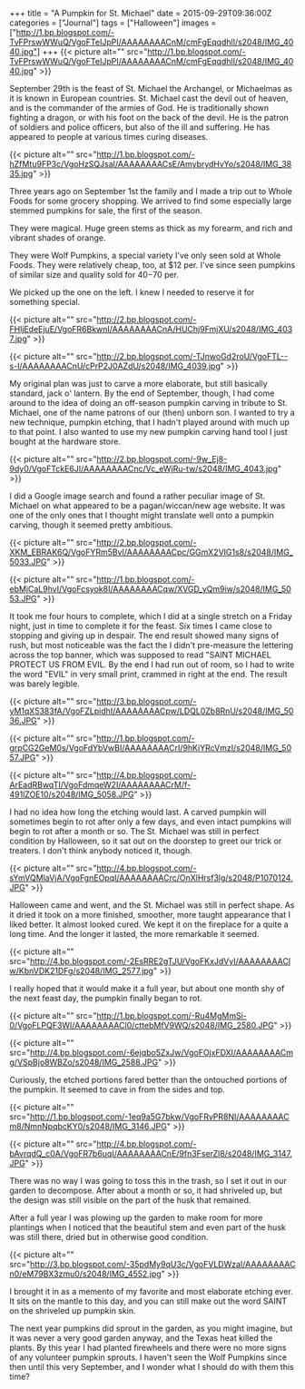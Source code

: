 +++
title = "A Pumpkin for St. Michael"
date = 2015-09-29T09:36:00Z
categories = ["Journal"]
tags = ["Halloween"]
images = ["http://1.bp.blogspot.com/-TvFPrswWWuQ/VgoFTeIJpPI/AAAAAAAACnM/cmFgEqqdhlI/s2048/IMG_4040.jpg"]
+++
{{< picture alt="" src="http://1.bp.blogspot.com/-TvFPrswWWuQ/VgoFTeIJpPI/AAAAAAAACnM/cmFgEqqdhlI/s2048/IMG_4040.jpg" >}}

September 29th is the feast of St. Michael the Archangel, or Michaelmas as it is known in European countries. St. Michael cast the devil out of heaven, and is the commander of the armies of God. He is traditionally shown fighting a dragon, or with his foot on the back of the devil. He is the patron of soldiers and police officers, but also of the ill and suffering. He has appeared to people at various times curing diseases.

<!--more-->

{{< picture alt="" src="http://1.bp.blogspot.com/-hZfMtu9FP3c/VgoHzSQJsaI/AAAAAAAACsE/AmybrydHvYo/s2048/IMG_3835.jpg" >}}

Three years ago on September 1st the family and I made a trip out to Whole Foods for some grocery shopping. We arrived to find some especially large stemmed pumpkins for sale, the first of the season. 

They were magical. Huge green stems as thick as my forearm, and rich and vibrant shades of orange.

They were Wolf Pumpkins, a special variety I've only seen sold at Whole Foods. They were relatively cheap, too, at $12 per. I've since seen pumpkins of similar size and quality sold for $40-$70 per.

We picked up the one on the left. I knew I needed to reserve it for something special.

{{< picture alt="" src="http://2.bp.blogspot.com/-FHljEdeEjuE/VgoFR6BkwnI/AAAAAAAACnA/HUChj9FmjXU/s2048/IMG_4037.jpg" >}}

{{< picture alt="" src="http://2.bp.blogspot.com/-TJnwoGd2roU/VgoFTL--s-I/AAAAAAAACnU/cPrP2J0AZdU/s2048/IMG_4039.jpg" >}}

My original plan was just to carve a more elaborate, but still basically standard, jack o' lantern. By the end of September, though, I had come around to the idea of doing an off-season pumpkin carving in tribute to St. Michael, one of the name patrons of our (then) unborn son. I wanted to try a new technique, pumpkin etching, that I hadn't played around with much up to that point. I also wanted to use my new pumpkin carving hand tool I just bought at the hardware store.

{{< picture alt="" src="http://2.bp.blogspot.com/-9w_Ej8-9dy0/VgoFTckE6JI/AAAAAAAACnc/Vc_eWjRu-tw/s2048/IMG_4043.jpg" >}}

I did a Google image search and found a rather peculiar image of St. Michael on what appeared to be a pagan/wiccan/new age website. It was one of the only ones that I thought might translate well onto a pumpkin carving, though it seemed pretty ambitious.

{{< picture alt="" src="http://2.bp.blogspot.com/-XKM_EBRAK6Q/VgoFYRm5BvI/AAAAAAAACpc/GGmX2VIG1s8/s2048/IMG_5033.JPG" >}}

{{< picture alt="" src="http://1.bp.blogspot.com/-ebMjCaL9hvI/VgoFcsyok8I/AAAAAAAACqw/XVGD_yQm9iw/s2048/IMG_5053.JPG" >}}

It took me four hours to complete, which I did at a single stretch on a Friday night, just in time to complete it for the feast. Six times I came close to stopping and giving up in despair. The end result showed many signs of rush, but most noticeable was the fact the I didn't pre-measure the lettering across the top banner, which was supposed to read "SAINT MICHAEL PROTECT US FROM EVIL. By the end I had run out of room, so I had to write the word "EVIL" in very small print, crammed in right at the end. The result was barely legible.

{{< picture alt="" src="http://3.bp.blogspot.com/-yM1qX5383fA/VgoFZLpidhI/AAAAAAAACpw/LDQL0Zb8RnU/s2048/IMG_5036.JPG" >}}

{{< picture alt="" src="http://1.bp.blogspot.com/-grpCG2GeM0s/VgoFdYbVwBI/AAAAAAAACrI/9hKiYRcVmzI/s2048/IMG_5057.JPG" >}}

{{< picture alt="" src="http://4.bp.blogspot.com/-ArEadRBwqTI/VgoFdmqeW2I/AAAAAAAACrM/f-491lZOE10/s2048/IMG_5058.JPG" >}}

I had no idea how long the etching would last. A carved pumpkin will sometimes begin to rot after only a few days, and even intact pumpkins will begin to rot after a month or so. The St. Michael was still in perfect condition by Halloween, so it sat out on the doorstep to greet our trick or treaters. I don't think anybody noticed it, though.

{{< picture alt="" src="http://4.bp.blogspot.com/-sYmVQMlaVjA/VgoFgnEOpqI/AAAAAAAACrc/OnXlHrsf3lg/s2048/P1070124.JPG" >}}

Halloween came and went, and the St. Michael was still in perfect shape. As it dried it took on a more finished, smoother, more taught appearance that I liked better. It almost looked cured. We kept it on the fireplace for a quite a long time. And the longer it lasted, the more remarkable it seemed.

{{< picture alt="" src="http://4.bp.blogspot.com/-2EsRRE2gTJU/VgoFKxJdVyI/AAAAAAAAClw/KbnVDK21DFg/s2048/IMG_2577.jpg" >}}

I really hoped that it would make it a full year, but about one month shy of the next feast day, the pumpkin finally began to rot.

{{< picture alt="" src="http://1.bp.blogspot.com/-Ru4MgMmSi-0/VgoFLPQF3WI/AAAAAAAACl0/cttebMfV9WQ/s2048/IMG_2580.JPG" >}}

{{< picture alt="" src="http://4.bp.blogspot.com/-6ejqbo5ZxJw/VgoFOjxFDXI/AAAAAAAACmg/VSpBjo8WBZo/s2048/IMG_2588.JPG" >}}

Curiously, the etched portions fared better than the ontouched portions of the pumpkin. It seemed to cave in from the sides and top.

{{< picture alt="" src="http://1.bp.blogspot.com/-1eq9a5G7bkw/VgoFRvPR8NI/AAAAAAAACm8/NmnNpqbcKY0/s2048/IMG_3146.JPG" >}}

{{< picture alt="" src="http://4.bp.blogspot.com/-bAvrqdQ_c0A/VgoFR7b6uqI/AAAAAAAACnE/9fn3FserZl8/s2048/IMG_3147.JPG" >}}

There was no way I was going to toss this in the trash, so I set it out in our garden to decompose. After about a month or so, it had shriveled up, but the design was still visible on the part of the husk that remained.

After a full year I was plowing up the garden to make room for more plantings when I noticed that the beautiful stem and even part of the husk was still there, dried but in otherwise good condition.

{{< picture alt="" src="http://3.bp.blogspot.com/-35pdMy9qU3c/VgoFVLDWzaI/AAAAAAAACn0/eM79BX3zmu0/s2048/IMG_4552.jpg" >}}

I brought it in as a memento of my favorite and most elaborate etching ever. It sits on the mantle to this day, and you can still make out the word SAINT on the shriveled up pumpkin skin.

The next year pumpkins did sprout in the garden, as you might imagine, but it was never a very good garden anyway, and the Texas heat killed the plants. By this year I had planted firewheels and there were no more signs of any volunteer pumpkin sprouts. I haven't seen the Wolf Pumpkins since then until this very September, and I wonder what I should do with them this time?

